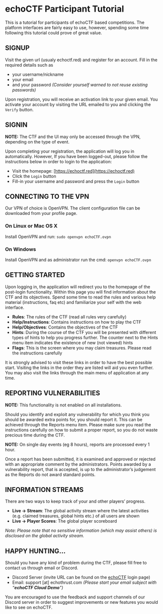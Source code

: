 # echoCTF Participant Tutorial
This is a tutorial for participants of echoCTF based competitions. The platform interfaces are fairly easy to use, however, spending some time following this tutorial could prove of great value.

## SIGNUP
Visit the given url (usualy echoctf.red) and register for an account. Fill in the required details such as
 * your username/nickname
 * your email
 * and your password _(Consider yourself warned to not reuse existing passwords)_

Upon registration, you will receive an activation link to your given email. You activate your account by visiting the URL emailed to you and clicking the `Verify` button.

## SIGNIN
**NOTE:** The CTF and the UI may only be accessed through the VPN, depending on the type of event.

Upon completing your registration, the application will log you in automatically. However, If you have been  logged-out, please follow the instructions below in order to login to the application:
 * Visit the homepage: [https://echoctf.red](https://echoctf.red)
 * Click the `Login` button
 * Fill-in your username and password and press the `Login` button

## CONNECTING TO THE VPN
Our VPN of choice is OpenVPN. The client configuration file can be downloaded from your profile page.

### On Linux or Mac OS X
Install OpenVPN and run: `sudo openvpn echoCTF.ovpn`

### On Windows
Install OpenVPN and as administrator run the cmd: `openvpn echoCTF.ovpn`

## GETTING STARTED
Upon logging in, the application will redirect you to the homepage of the post-login functionality. Within this page you will find information about the CTF and its objectives. Spend some time to read the rules and various help material (instructions, faq etc) and familiarize your self with the web interface.

* **Rules**: The rules of the CTF (read all rules very carefully)
* **Help/Instructions**: Contains instructions on how to play the CTF
* **Help/Objectives**: Contains the objectives of the CTF
* **Hints**: During the course of the CTF you will be presented with different types of hints to help you progress further. The counter next to the Hints menu item indicates the existence of new (not viewed) hints
* **Flags**: This is the screen where you may claim treasures. Please read the instructions carefully

It is strongly advised to visit these links in order to have the best possible start. Visiting the links in the order they are listed will aid you even further. You may also visit the links through the main menu of application at any time.

## REPORTING VULNERABILITIES
**NOTE:** This functionality is not enabled on all installations.

Should you identify and exploit any vulnerability for which you think you should be awarded extra points for, you should report it. This can be achieved through the Reports menu item. Please make sure you read the instructions carefully on how to submit a proper report, so you do not waste precious time during the CTF.

**NOTE:** On single day events (eg 8 hours), reports are processed every 1 hour.

Once a report has been submitted, it is examined and approved or rejected with an appropriate comment by the administrators. Points awarded by a vulnerability report, that is accepted, is up to the administrator’s judgement as the Reports do not award standard points.

## INFORMATION STREAMS
There are two ways to keep track of your and other players’ progress.
 * **Live -> Stream**: The global activity stream where the latest activities (e.g. claimed treasures, global hints etc.) of all users are shown
 * **Live -> Player Scores**: The global player scoreboard

_Note: Please note that no sensitive information (which may assist others) is disclosed on the global activity stream._

## HAPPY HUNTING...
Should you have any kind of problem during the CTF, please fill free to contact us through email or Discord.

* Discord Server (invite URL can be found on the [echoCTF](https://echoctf.red) login page)
* Email: support [at] echothrust.com _(Please start your email subject with “**echoCTF Cloud Demo**”)_

You are encouraged to use the feedback and support channels of our Discord server in order to suggest improvements or new features you would like to see on echoCTF.
